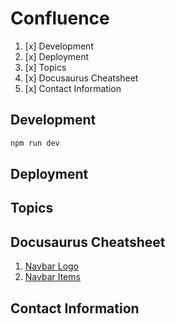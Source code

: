 # Confluence

1. [x] Development
2. [x] Deployment
3. [x] Topics
4. [x] Docusaurus Cheatsheet
5. [x] Contact Information

## Development

```sh
npm run dev
```

## Deployment

## Topics

## Docusaurus Cheatsheet

1. [Navbar Logo](https://docusaurus.io/docs/api/themes/configuration#navbar-logo)
2. [Navbar Items](https://docusaurus.io/docs/api/themes/configuration#navbar-items)

## Contact Information
